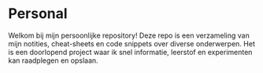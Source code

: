 # Personal

Welkom bij mijn persoonlijke repository! Deze repo is een verzameling van mijn notities, cheat-sheets en code snippets over diverse onderwerpen. Het is een doorlopend project waar ik snel informatie, leerstof en experimenten kan raadplegen en opslaan.
